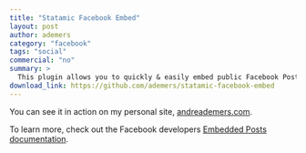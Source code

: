 ```yaml
---
title: "Statamic Facebook Embed"
layout: post
author: ademers
category: "facebook"
tags: "social"
commercial: "no"
summary: >
  This plugin allows you to quickly & easily embed public Facebook Posts into Statamic-powered websites.
download_link: https://github.com/ademers/statamic-facebook-embed
---
```

You can see it in action on my personal site, [andreademers.com](http://andreademers.com/statamic-facebook-embed-plugin).

To learn more, check out the Facebook developers [Embedded Posts documentation](https://developers.facebook.com/docs/plugins/embedded-posts/).
